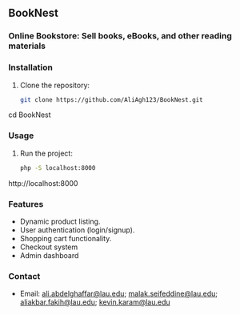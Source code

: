 ## BookNest

### Online Bookstore: Sell books, eBooks, and other reading materials

### Installation
1. Clone the repository:
   ```bash
   git clone https://github.com/AliAgh123/BookNest.git

cd BookNest

### Usage
1. Run the project:
   ```bash
   php -S localhost:8000

http://localhost:8000

### Features
- Dynamic product listing.
- User authentication (login/signup).
- Shopping cart functionality.
- Checkout system
- Admin dashboard

### Contact
- Email: ali.abdelghaffar@lau.edu; malak.seifeddine@lau.edu; aliakbar.fakih@lau.edu; kevin.karam@lau.edu
  
